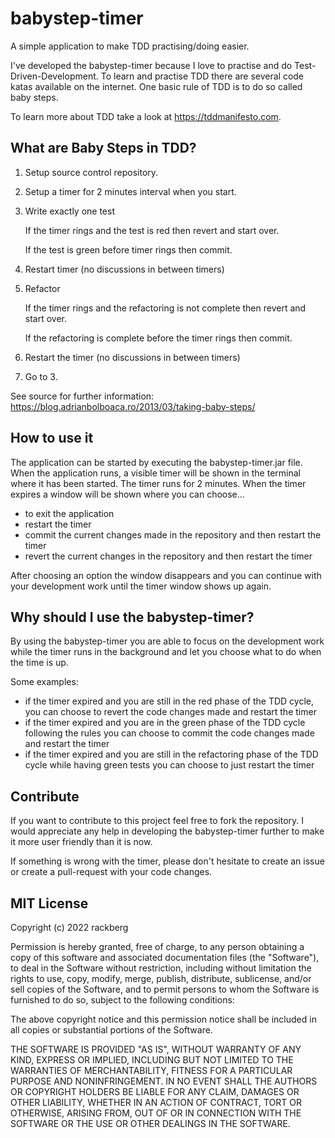 # babystep-timer
A simple application to make TDD practising/doing easier.

I've developed the babystep-timer because I love to practise and do Test-Driven-Development.
To learn and practise TDD there are several code katas available on the internet. One basic rule
of TDD is to do so called baby steps.

To learn more about TDD take a look at https://tddmanifesto.com.

## What are Baby Steps in TDD?

1. Setup source control repository.

2. Setup a timer for 2 minutes interval when you start.

3. Write exactly one test

    If the timer rings and the test is red then revert and start over.

    If the test is green before timer rings then commit.

4. Restart timer (no discussions in between timers)

5. Refactor

    If the timer rings and the refactoring is not complete then revert and start over.

    If the refactoring is complete before the timer rings then commit.

6. Restart the timer (no discussions in between timers)

7. Go to 3.

See source for further information: https://blog.adrianbolboaca.ro/2013/03/taking-baby-steps/

## How to use it
The application can be started by executing the babystep-timer.jar file.
When the application runs, a visible timer will be shown in the terminal where it has been started.
The timer runs for 2 minutes. When the timer expires a window will be shown where you can choose...
* to exit the application
* restart the timer
* commit the current changes made in the repository and then restart the timer
* revert the current changes in the repository and then restart the timer

After choosing an option the window disappears and you can continue with your development work until the timer window shows up again.

## Why should I use the babystep-timer?
By using the babystep-timer you are able to focus on the development work while the timer runs in the background and let you choose what to do
when the time is up. 

Some examples: 
* if the timer expired and you are still in the red phase of the TDD cycle, you can choose to revert the code changes made and restart the timer
* if the timer expired and you are in the green phase of the TDD cycle following the rules you can choose to commit the code changes made and restart the timer
* if the timer expired and you are still in the refactoring phase of the TDD cycle while having green tests you can choose to just restart the timer

## Contribute
If you want to contribute to this project feel free to fork the repository. I would appreciate any help in developing the babystep-timer further to make it
more user friendly than it is now.

If something is wrong with the timer, please don't hesitate to create an issue or create a pull-request with your code changes.

## MIT License
Copyright (c) 2022 rackberg

Permission is hereby granted, free of charge, to any person obtaining a copy of this software and associated documentation files (the "Software"), to deal in the Software without restriction, including without limitation the rights to use, copy, modify, merge, publish, distribute, sublicense, and/or sell copies of the Software, and to permit persons to whom the Software is furnished to do so, subject to the following conditions:

The above copyright notice and this permission notice shall be included in all copies or substantial portions of the Software.

THE SOFTWARE IS PROVIDED "AS IS", WITHOUT WARRANTY OF ANY KIND, EXPRESS OR IMPLIED, INCLUDING BUT NOT LIMITED TO THE WARRANTIES OF MERCHANTABILITY, FITNESS FOR A PARTICULAR PURPOSE AND NONINFRINGEMENT. IN NO EVENT SHALL THE AUTHORS OR COPYRIGHT HOLDERS BE LIABLE FOR ANY CLAIM, DAMAGES OR OTHER LIABILITY, WHETHER IN AN ACTION OF CONTRACT, TORT OR OTHERWISE, ARISING FROM, OUT OF OR IN CONNECTION WITH THE SOFTWARE OR THE USE OR OTHER DEALINGS IN THE SOFTWARE.
